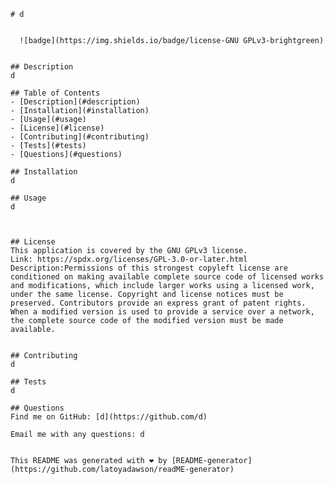 
    # d

    
      ![badge](https://img.shields.io/badge/license-GNU GPLv3-brightgreen)
    

    ## Description
    d

    ## Table of Contents
    - [Description](#description)
    - [Installation](#installation)
    - [Usage](#usage)
    - [License](#license)
    - [Contributing](#contributing)
    - [Tests](#tests)
    - [Questions](#questions)

    ## Installation
    d

    ## Usage
    d

    
     
    ## License
    This application is covered by the GNU GPLv3 license. 
    Link: https://spdx.org/licenses/GPL-3.0-or-later.html
    Description:Permissions of this strongest copyleft license are conditioned on making available complete source code of licensed works and modifications, which include larger works using a licensed work, under the same license. Copyright and license notices must be preserved. Contributors provide an express grant of patent rights. When a modified version is used to provide a service over a network, the complete source code of the modified version must be made available.


    ## Contributing
    d

    ## Tests
    d

    ## Questions
    Find me on GitHub: [d](https://github.com/d)
   
    Email me with any questions: d


    This README was generated with ❤️ by [README-generator](https://github.com/latoyadawson/readME-generator)
  